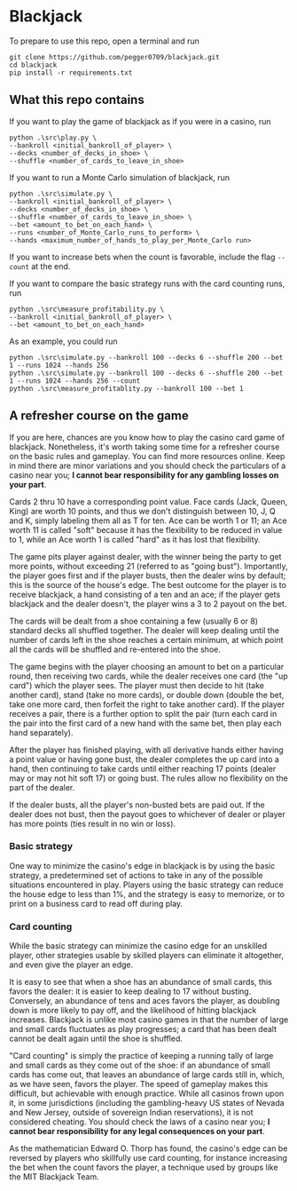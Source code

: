 # Blackjack
To prepare to use this repo, open a terminal and run

```
git clone https://github.com/pegger0709/blackjack.git
cd blackjack
pip install -r requirements.txt
```

## What this repo contains
If you want to play the game of blackjack as if you were in a casino, run

```
python .\src\play.py \
--bankroll <initial_bankroll_of_player> \
--decks <number_of_decks_in_shoe> \
--shuffle <number_of_cards_to_leave_in_shoe>
```

If you want to run a Monte Carlo simulation of blackjack, run

```
python .\src\simulate.py \
--bankroll <initial_bankroll_of_player> \
--decks <number_of_decks_in_shoe> \
--shuffle <number_of_cards_to_leave_in_shoe> \
--bet <amount_to_bet_on_each_hand> \
--runs <number_of_Monte_Carlo_runs_to_perform> \
--hands <maximum_number_of_hands_to_play_per_Monte_Carlo run> 
```
If you want to increase bets when the count is favorable, include the flag `--count` at the end.

If you want to compare the basic strategy runs with the card counting runs, run
```
python .\src\measure_profitability.py \
--bankroll <initial_bankroll_of_player> \
--bet <amount_to_bet_on_each_hand>
```

As an example, you could run 
```
python .\src\simulate.py --bankroll 100 --decks 6 --shuffle 200 --bet 1 --runs 1024 --hands 256
python .\src\simulate.py --bankroll 100 --decks 6 --shuffle 200 --bet 1 --runs 1024 --hands 256 --count
python .\src\measure_profitablity.py --bankroll 100 --bet 1 
```

## A refresher course on the game
If you are here, chances are you know how to play the casino card game of blackjack. Nonetheless, it's worth taking some time for a refresher course on the basic rules and gameplay. You can find more resources online. Keep in mind there are minor variations and you should check the particulars of a casino near you; **I cannot bear responsibility for any gambling losses on your part**.

Cards 2 thru 10 have a corresponding point value. Face cards (Jack, Queen, King) are worth 10 points, and thus we don't distinguish between 10, J, Q and K, simply labeling them all as T for ten. Ace can be worth 1 or 11; an Ace worth 11 is called "soft" because it has the flexibility to be reduced in value to 1, while an Ace worth 1 is called "hard" as it has lost that flexibility.

The game pits player against dealer, with the winner being the party to get more points, without exceeding 21 (referred to as "going bust"). Importantly, the player goes first and if the player busts, then the dealer wins by default; this is the source of the house's edge. The best outcome for the player is to receive blackjack, a hand consisting of a ten and an ace; if the player gets blackjack and the dealer doesn't, the player wins a 3 to 2 payout on the bet.

The cards will be dealt from a shoe containing a few (usually 6 or 8) standard decks all shuffled together. The dealer will keep dealing until the number of cards left in the shoe reaches a certain minimum, at which point all the cards will be shuffled and re-entered into the shoe.

The game begins with the player choosing an amount to bet on a particular round, then receiving two cards, while the dealer receives one card (the "up card") which the player sees. The player must then decide to hit (take another card), stand (take no more cards), or double down (double the bet, take one more card, then forfeit the right to take another card). If the player receives a pair, there is a further option to split the pair (turn each card in the pair into the first card of a new hand with the same bet, then play each hand separately).

After the player has finished playing, with all derivative hands either having a point value or having gone bust, the dealer completes the up card into a hand, then continuing to take cards until either reaching 17 points (dealer may or may not hit soft 17) or going bust. The rules allow no flexibility on the part of the dealer.

If the dealer busts, all the player's non-busted bets are paid out. If the dealer does not bust, then the payout goes to whichever of dealer or player has more points (ties result in no win or loss).

### Basic strategy
One way to minimize the casino's edge in blackjack is by using the basic strategy, a predetermined set of actions to take in any of the possible situations encountered in play. Players using the basic strategy can reduce the house edge to less than 1%, and the strategy is easy to memorize, or to print on a business card to read off during play.

### Card counting
While the basic strategy can minimize the casino edge for an unskilled player, other strategies usable by skilled players can eliminate it altogether, and even give the player an edge.

It is easy to see that when a shoe has an abundance of small cards, this favors the dealer: it is easier to keep dealing to 17 without busting. Conversely, an abundance of tens and aces favors the player, as doubling down is more likely to pay off, and the likelihood of hitting blackjack increases. Blackjack is unlike most casino games in that the number of large and small cards fluctuates as play progresses; a card that has been dealt cannot be dealt again until the shoe is shuffled.

"Card counting" is simply the practice of keeping a running tally of large and small cards as they come out of the shoe: if an abundance of small cards has come out, that leaves an abundance of large cards still in, which, as we have seen, favors the player. The speed of gameplay makes this difficult, but achievable with enough practice. While all casinos frown upon it, in some jurisdictions (including the gambling-heavy US states of Nevada and New Jersey, outside of sovereign Indian reservations), it is not considered cheating. You should check the laws of a casino near you; **I cannot bear responsibility for any legal consequences on your part**.

As the mathematician Edward O. Thorp has found, the casino's edge can be reversed by players who skillfully use card counting, for instance increasing the bet when the count favors the player, a technique used by groups like the MIT Blackjack Team.